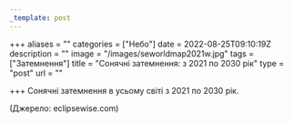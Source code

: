 ```yaml
---
_template: post
---
```




+++
aliases = ""
categories = ["Небо"]
date = 2022-08-25T09:10:19Z
description = ""
image = "/images/seworldmap2021w.jpg"
tags = ["Затемнення"]
title = "Сонячні затемнення: з 2021 по 2030 рік"
type = "post"
url = ""

+++
Сонячні затемнення в усьому світі з 2021 по 2030 рік.

(Джерело: eclipsewise.com)
